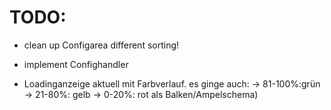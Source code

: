 # TODO:

- clean up Configarea different sorting!
- implement Confighandler

- Loadinganzeige aktuell mit Farbverlauf. es ginge auch:
-> 81-100%:grün 
-> 21-80%: gelb
-> 0-20%: rot
als Balken/Ampelschema)